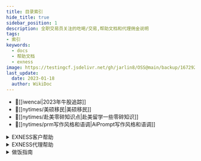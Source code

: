 ```yaml
---
title: 目录索引
hide_title: true
sidebar_position: 1
description: 全职交易员关注的吃喝/交易,帮助文档和代理佣金说明
tags:
- 索引
keywords:
  - docs
  - 帮助文档
  - exness
image: https://testingcf.jsdelivr.net/gh/jarlin8/OSS@main/backup/1672929818319avatar.jpg
last_update:
  date: 2023-01-18
  author: WikiDoc
---
```


- 📰[[iwencai|2023年牛股追踪]]
- 📰[[nytimes/美硕移民|美硕移民]]
- 📰[[nytimes/赴美零碎知识点|赴美留学一些零碎知识]]
- 📰[[nytimes/prm写作风格和语调|AiPrompt写作风格和语调]]

<details>
<summary>EXNESS客户帮助</summary>

## EXNESS客户帮助
- [[exness-trader/保障您的vps安全|保障您的vps安全]]
- [[exness-trader/保证金和可用保证金之间有何区别|保证金和可用保证金之间有何区别]]
- [[exness-trader/标准账户|标准账户]]
- [[exness-trader/标准账户和美分账户有什么不同|标准账户和美分账户有什么不同]]
- [[exness-trader/标准账户和先锋账户有什么不同|标准账户和先锋账户有什么不同]]
- [[exness-trader/标准账户上可以交易哪些品种|标准账户上可以交易哪些品种]]
- [[exness-trader/不同类型的交易账户可以使用相同的服务器么|不同类型的交易账户可以使用相同的服务器么]]
- [[exness-trader/不同类型的账户是否有地区限制|不同类型的账户是否有地区限制]]
- [[exness-trader/不同账户类型的最大和最小交易手数是多少|不同账户类型的最大和最小交易手数是多少]]
- [[exness-trader/部分退款请求|部分退款请求]]
- [[exness-trader/查询已归档订单|查询已归档订单]]
- [[exness-trader/差价合约详解|差价合约详解]]
- [[exness-trader/拆股详解|拆股详解]]
- [[exness-trader/出金为何退回了我的-exness-账户|出金为何退回了我的-exness-账户]]
- [[exness-trader/出金须知|出金须知]]
- [[exness-trader/出入金到账需要多长时间|出入金到账需要多长时间]]
- [[exness-trader/出入金最快的方法是什么|出入金最快的方法是什么]]
- [[exness-trader/出现报价关闭提示|出现报价关闭提示]]
- [[exness-trader/出现交易量无效的错误提示|出现交易量无效的错误提示]]
- [[exness-trader/出现禁止交易的错误提示|出现禁止交易的错误提示]]
- [[exness-trader/出现资金不足错误提示|出现资金不足错误提示]]
- [[exness-trader/创建账户需要提供哪些资料|创建账户需要提供哪些资料]]
- [[exness-trader/创建真实账户和模拟账户时必须提供哪些文件|创建真实账户和模拟账户时必须提供哪些文件]]
- [[exness-trader/登录-mt4-的时候，为什么我的账户昵称显示错误|登录-mt4-的时候，为什么我的账户昵称显示错误]]
- [[exness-trader/电子支付平台eps交易相关事宜|电子支付平台eps交易相关事宜]]
- [[exness-trader/订单执行类型|订单执行类型]]
- [[exness-trader/冬季交易时间|冬季交易时间]]
- [[exness-trader/负余额保护|负余额保护]]
- [[exness-trader/杠杆对爆仓的影响|杠杆对爆仓的影响]]
- [[exness-trader/杠杆和保证金要求|杠杆和保证金要求]]
- [[exness-trader/隔夜利息|隔夜利息]]
- [[exness-trader/各账户追加保证金通知和爆仓水平|各账户追加保证金通知和爆仓水平]]
- [[exness-trader/更改-mt4-语言设置时出现乱码该如何解决|更改-mt4-语言设置时出现乱码该如何解决]]
- [[exness-trader/股票|股票]]
- [[exness-trader/关于-exness-交易应用|关于-exness-交易应用]]
- [[exness-trader/关于账户类型后缀|关于账户类型后缀]]
- [[exness-trader/管理智能交易-ea|管理智能交易-ea]]
- [[exness-trader/归档账户须知|归档账户须知]]
- [[exness-trader/过期版本|过期版本]]
- [[exness-trader/后缀代表什么|后缀代表什么]]
- [[exness-trader/怀疑他人以自己的名义交易|怀疑他人以自己的名义交易]]
- [[exness-trader/黄金杠杆限制|黄金杠杆限制]]
- [[exness-trader/恢复vps|恢复vps]]
- [[exness-trader/基点和迷你点之间有何区别|基点和迷你点之间有何区别]]
- [[exness-trader/加密数字货币交叉盘|加密数字货币交叉盘]]
- [[exness-trader/价格缺口保护|价格缺口保护]]
- [[exness-trader/交叉盘交易|交叉盘交易]]
- [[exness-trader/交易繁忙trade-context-busy|交易繁忙trade-context-busy]]
- [[exness-trader/交易方式是否有限制|交易方式是否有限制]]
- [[exness-trader/交易加密数字货币|交易加密数字货币]]
- [[exness-trader/交易品种|交易品种]]
- [[exness-trader/交易品种的订单报价是如何计算的|交易品种的订单报价是如何计算的]]
- [[exness-trader/交易平台功能比较|交易平台功能比较]]
- [[exness-trader/交易新手最适合什么账户类型|交易新手最适合什么账户类型]]
- [[exness-trader/节假日交易时间|节假日交易时间]]
- [[exness-trader/金属交易|金属交易]]
- [[exness-trader/开立专业型账户需要满足什么条件|开立专业型账户需要满足什么条件]]
- [[exness-trader/可以使用不同的支付平台出金吗|可以使用不同的支付平台出金吗]]
- [[exness-trader/可以在手机终端上下移动止损单吗|可以在手机终端上下移动止损单吗]]
- [[exness-trader/可以在周末节假日出金入金吗|可以在周末节假日出金入金吗]]
- [[exness-trader/客户是否可以使用其它交易账户入金时使用的支付|客户是否可以使用其它交易账户入金时使用的支付]]
- [[exness-trader/客户支付档案-cpp-须知|客户支付档案-cpp-须知]]
- [[exness-trader/了解交易终端|了解交易终端]]
- [[exness-trader/了解做市商|了解做市商]]
- [[exness-trader/立即开始交易|立即开始交易]]
- [[exness-trader/零点账户|零点账户]]
- [[exness-trader/零点账户提供哪些交易品种|零点账户提供哪些交易品种]]
- [[exness-trader/裸点账户|裸点账户]]
- [[exness-trader/裸点账户和零点账户有什么不同|裸点账户和零点账户有什么不同]]
- [[exness-trader/裸点账户上可以交易哪些品种|裸点账户上可以交易哪些品种]]
- [[exness-trader/美分账户|美分账户]]
- [[exness-trader/美分账户上可以交易哪些品种|美分账户上可以交易哪些品种]]
- [[exness-trader/美分账户有哪些地域限制|美分账户有哪些地域限制]]
- [[exness-trader/美国原油有合约期限吗|美国原油有合约期限吗]]
- [[exness-trader/面向非伊斯兰教国家的免隔夜利息账户|面向非伊斯兰教国家的免隔夜利息账户]]
- [[exness-trader/哪些类型的账户可以参与竞赛|哪些类型的账户可以参与竞赛]]
- [[exness-trader/哪些账户可以免隔夜利息|哪些账户可以免隔夜利息]]
- [[exness-trader/哪些账户类型可以交易加密数字货币-cfd|哪些账户类型可以交易加密数字货币-cfd]]
- [[exness-trader/哪些账户类型支持模拟账户|哪些账户类型支持模拟账户]]
- [[exness-trader/能否更改-metatrader-4-5-平台上的时区|能否更改-metatrader-4-5-平台上的时区]]
- [[exness-trader/能否更改我的账户货币|能否更改我的账户货币]]
- [[exness-trader/能源交易|能源交易]]
- [[exness-trader/您的-exness-个人专区|您的-exness-个人专区]]
- [[exness-trader/品种分类|品种分类]]
- [[exness-trader/仍未收到出金款项|仍未收到出金款项]]
- [[exness-trader/仍未收到手机短信验证码|仍未收到手机短信验证码]]
- [[exness-trader/如果我出金到错误的账号，接下来应该怎么做|如果我出金到错误的账号，接下来应该怎么做]]
- [[exness-trader/如果我的-vps-上没有足够空间应当如何操作|如果我的-vps-上没有足够空间应当如何操作]]
- [[exness-trader/如果我的当前余额为负值，可以进行入金操作吗|如果我的当前余额为负值，可以进行入金操作吗]]
- [[exness-trader/如果我的验证文件不在我的名下该怎么办|如果我的验证文件不在我的名下该怎么办]]
- [[exness-trader/如果我是在其他国家开立的账户，如何进行账户验|如果我是在其他国家开立的账户，如何进行账户验]]
- [[exness-trader/如果我有未平仓位，还可以出金吗|如果我有未平仓位，还可以出金吗]]
- [[exness-trader/如果我在-vps-中收到了无网络连接错误，接下来|如果我在-vps-中收到了无网络连接错误，接下来]]
- [[exness-trader/如果我在入金时使用的支付系统在出金时无法使用|如果我在入金时使用的支付系统在出金时无法使用]]
- [[exness-trader/如果我在入金时使用了多种支付方式，应当如何出|如果我在入金时使用了多种支付方式，应当如何出]]
- [[exness-trader/如果我在自己的-vps-上安装智能交易ea，是否需要|如果我在自己的-vps-上安装智能交易ea，是否需要]]
- [[exness-trader/如果无法平仓交易，我该怎么做|如果无法平仓交易，我该怎么做]]
- [[exness-trader/如果在个人专区中无法找到我的首选支付系统该怎|如果在个人专区中无法找到我的首选支付系统该怎]]
- [[exness-trader/如何查看旧的个人专区是否依然处于活跃状态|如何查看旧的个人专区是否依然处于活跃状态]]
- [[exness-trader/如何查看您的交易历史|如何查看您的交易历史]]
- [[exness-trader/如何查看我当前的杠杆设置|如何查看我当前的杠杆设置]]
- [[exness-trader/如何查看我的交易状态|如何查看我的交易状态]]
- [[exness-trader/如何查看我可以使用的支付平台|如何查看我可以使用的支付平台]]
- [[exness-trader/如何查看账户是否已可以入金和交易|如何查看账户是否已可以入金和交易]]
- [[exness-trader/如何查看账户验证被拒绝的原因|如何查看账户验证被拒绝的原因]]
- [[exness-trader/如何查看自己上传的验证文档的状态|如何查看自己上传的验证文档的状态]]
- [[exness-trader/如何查询我的代理信息|如何查询我的代理信息]]
- [[exness-trader/如何查找交易软件登录账号和服务器|如何查找交易软件登录账号和服务器]]
- [[exness-trader/如何查找我的交易账户账号|如何查找我的交易账户账号]]
- [[exness-trader/如何查找需要提高保证金要求的新闻事件|如何查找需要提高保证金要求的新闻事件]]
- [[exness-trader/如何出金|如何出金]]
- [[exness-trader/如何处理无效sl-tp错误|如何处理无效sl-tp错误]]
- [[exness-trader/如何从报价手机移动端里显示-添加-移除交易品|如何从报价手机移动端里显示-添加-移除交易品]]
- [[exness-trader/如何给模拟账户充值|如何给模拟账户充值]]
- [[exness-trader/如何更改更新我的个人信息与地址|如何更改更新我的个人信息与地址]]
- [[exness-trader/如何更改我的exness账户的注册姓名|如何更改我的exness账户的注册姓名]]
- [[exness-trader/如何更改注册名称|如何更改注册名称]]
- [[exness-trader/如何管理您的交易账户设置|如何管理您的交易账户设置]]
- [[exness-trader/如何管理您的vps设置|如何管理您的vps设置]]
- [[exness-trader/如何管理图表设置|如何管理图表设置]]
- [[exness-trader/如何管理注册手机号码|如何管理注册手机号码]]
- [[exness-trader/如何获得-exness-vps-服务|如何获得-exness-vps-服务]]
- [[exness-trader/如何获得无限杠杆|如何获得无限杠杆]]
- [[exness-trader/如何获取日志文件|如何获取日志文件]]
- [[exness-trader/如何计算开立订单所需资金|如何计算开立订单所需资金]]
- [[exness-trader/如何计算利润和损失|如何计算利润和损失]]
- [[exness-trader/如何将我在社交交易中的入金与我的-exness-账户关联起|如何将我在社交交易中的入金与我的-exness-账户关联起]]
- [[exness-trader/如何解决交易终端中的常见错误|如何解决交易终端中的常见错误]]
- [[exness-trader/如何进行订单部分平仓|如何进行订单部分平仓]]
- [[exness-trader/如何进行交易账户间转账|如何进行交易账户间转账]]
- [[exness-trader/如何进行首次入金|如何进行首次入金]]
- [[exness-trader/如何开立模拟账户|如何开立模拟账户]]
- [[exness-trader/如何快速便捷地恢复-exness-密码|如何快速便捷地恢复-exness-密码]]
- [[exness-trader/如何连接-vps|如何连接-vps]]
- [[exness-trader/如何清除浏览器缓存和-cookies-文件|如何清除浏览器缓存和-cookies-文件]]
- [[exness-trader/如何确定我的资金是安全的|如何确定我的资金是安全的]]
- [[exness-trader/如何入金|如何入金]]
- [[exness-trader/如何上传屏幕截图给支持团队|如何上传屏幕截图给支持团队]]
- [[exness-trader/如何设置-vps-密码|如何设置-vps-密码]]
- [[exness-trader/如何设置修改止损与获利|如何设置修改止损与获利]]
- [[exness-trader/如何设置移动止损|如何设置移动止损]]
- [[exness-trader/如何设置exness比特币电子钱包|如何设置exness比特币电子钱包]]
- [[exness-trader/如何申请关闭账户|如何申请关闭账户]]
- [[exness-trader/如何生成网络日志排除故障|如何生成网络日志排除故障]]
- [[exness-trader/如何使用-exness-货币转换器|如何使用-exness-货币转换器]]
- [[exness-trader/如何使用-mt4-multiterminal多账户管理终端|如何使用-mt4-multiterminal多账户管理终端]]
- [[exness-trader/如何使用安卓版-metatrader-4|如何使用安卓版-metatrader-4]]
- [[exness-trader/如何使用安卓版-metatrader-5|如何使用安卓版-metatrader-5]]
- [[exness-trader/如何使用比特币出入金|如何使用比特币出入金]]
- [[exness-trader/如何使用比特币电子钱包查看交易|如何使用比特币电子钱包查看交易]]
- [[exness-trader/如何使用日本或韩国银行卡出金|如何使用日本或韩国银行卡出金]]
- [[exness-trader/如何使用泰达币-usdt-erc20-出入金|如何使用泰达币-usdt-erc20-出入金]]
- [[exness-trader/如何使用虚拟美元稳定币-usdc-erc20-出入金|如何使用虚拟美元稳定币-usdc-erc20-出入金]]
- [[exness-trader/如何使用银行卡兑换usdt来入金|如何使用银行卡兑换usdt来入金]]
- [[exness-trader/如何使用中国银联入金|如何使用中国银联入金]]
- [[exness-trader/如何使用perfect-money出入金|如何使用perfect-money出入金]]
- [[exness-trader/如何使用sticpay出入金|如何使用sticpay出入金]]
- [[exness-trader/如何提升metatrader4-5的速度|如何提升metatrader4-5的速度]]
- [[exness-trader/如何通过-exness-进行交易|如何通过-exness-进行交易]]
- [[exness-trader/如何通过-mypay-出入金|如何通过-mypay-出入金]]
- [[exness-trader/如何通过电汇出入金|如何通过电汇出入金]]
- [[exness-trader/如何通过检索-har-文件进行故障调试|如何通过检索-har-文件进行故障调试]]
- [[exness-trader/如何通过银行卡出入金|如何通过银行卡出入金]]
- [[exness-trader/如何完全验证您的exness账户|如何完全验证您的exness账户]]
- [[exness-trader/如何为客服团队创建屏幕截图|如何为客服团队创建屏幕截图]]
- [[exness-trader/如何显示买价线|如何显示买价线]]
- [[exness-trader/如何修改或移除移动止损|如何修改或移除移动止损]]
- [[exness-trader/如何验证我的支付方式|如何验证我的支付方式]]
- [[exness-trader/如何在-linux-系统中安装-mt4-mt5|如何在-linux-系统中安装-mt4-mt5]]
- [[exness-trader/如何在个人专区创建新的交易账户|如何在个人专区创建新的交易账户]]
- [[exness-trader/如何在交易平台-mt4-mt5-上接收新闻|如何在交易平台-mt4-mt5-上接收新闻]]
- [[exness-trader/如何在市场报价桌面版终端中显示-添加-删除交|如何在市场报价桌面版终端中显示-添加-删除交]]
- [[exness-trader/如何在手机应用上的metatrader订阅交易信号|如何在手机应用上的metatrader订阅交易信号]]
- [[exness-trader/如何在我的个人专区查看交易的单号|如何在我的个人专区查看交易的单号]]
- [[exness-trader/如何在移动终端中设置挂单|如何在移动终端中设置挂单]]
- [[exness-trader/如何在中国使用bitake入金|如何在中国使用bitake入金]]
- [[exness-trader/如何在中国使用flashex出入金|如何在中国使用flashex出入金]]
- [[exness-trader/如何在中国使用neteller出入金|如何在中国使用neteller出入金]]
- [[exness-trader/如何在中国使用webmoney出入金|如何在中国使用webmoney出入金]]
- [[exness-trader/如何在exness平台开始交易|如何在exness平台开始交易]]
- [[exness-trader/如何知晓为我提供服务的是哪家-exness-实体|如何知晓为我提供服务的是哪家-exness-实体]]
- [[exness-trader/如何注册-exness-个人专区和交易账户|如何注册-exness-个人专区和交易账户]]
- [[exness-trader/入金金额有限制吗|入金金额有限制吗]]
- [[exness-trader/入金款项仍未到账|入金款项仍未到账]]
- [[exness-trader/入金须知|入金须知]]
- [[exness-trader/什么是-3d-安全协议|什么是-3d-安全协议]]
- [[exness-trader/什么是-cvv-代码，可以在哪里找到|什么是-cvv-代码，可以在哪里找到]]
- [[exness-trader/什么是对冲单可以进行部分对冲吗|什么是对冲单可以进行部分对冲吗]]
- [[exness-trader/什么是偏差|什么是偏差]]
- [[exness-trader/什么是限价单如何下限价单|什么是限价单如何下限价单]]
- [[exness-trader/什么是移动止损|什么是移动止损]]
- [[exness-trader/什么是止损单，怎么下止损单|什么是止损单，怎么下止损单]]
- [[exness-trader/什么是vps-|什么是vps-]]
- [[exness-trader/石油差价合约有到期日期吗|石油差价合约有到期日期吗]]
- [[exness-trader/石油价格是现货价格吗|石油价格是现货价格吗]]
- [[exness-trader/使用-mt4-mt5-网页终端进行交易|使用-mt4-mt5-网页终端进行交易]]
- [[exness-trader/使用-windows-版本-metatrader-4|使用-windows-版本-metatrader-4]]
- [[exness-trader/使用-windows-版本-metatrader-5|使用-windows-版本-metatrader-5]]
- [[exness-trader/使用多张银行卡还可以进行出入金操作吗|使用多张银行卡还可以进行出入金操作吗]]
- [[exness-trader/使用模拟账户进行交易时需要存入真实资金吗|使用模拟账户进行交易时需要存入真实资金吗]]
- [[exness-trader/市场已关闭|市场已关闭]]
- [[exness-trader/市价滑点|市价滑点]]
- [[exness-trader/是否可由朋友或家人代我进行交易|是否可由朋友或家人代我进行交易]]
- [[exness-trader/是否所有类型账户都支持指数的差价合约|是否所有类型账户都支持指数的差价合约]]
- [[exness-trader/收到订单数量过多错误提示|收到订单数量过多错误提示]]
- [[exness-trader/收到一条阻止我交易的错误提示|收到一条阻止我交易的错误提示]]
- [[exness-trader/手机交易终端上可以使用智能交易ea吗|手机交易终端上可以使用智能交易ea吗]]
- [[exness-trader/探索-exness-网页交易终端|探索-exness-网页交易终端]]
- [[exness-trader/跳动点历史记录须知|跳动点历史记录须知]]
- [[exness-trader/通过-skrill-出入金|通过-skrill-出入金]]
- [[exness-trader/同一个电子邮箱可以注册多个个人专区吗|同一个电子邮箱可以注册多个个人专区吗]]
- [[exness-trader/退出交易终端时，我的订单会被平仓吗|退出交易终端时，我的订单会被平仓吗]]
- [[exness-trader/外汇和其他交易品种的基本交易术语|外汇和其他交易品种的基本交易术语]]
- [[exness-trader/外汇品种交易|外汇品种交易]]
- [[exness-trader/外汇市场交易时间|外汇市场交易时间]]
- [[exness-trader/外汇与外汇市场|外汇与外汇市场]]
- [[exness-trader/为-metatrader-4-5-设置推送通知|为-metatrader-4-5-设置推送通知]]
- [[exness-trader/为什么-exness-交易应用上的支付方式比网页版个人专区|为什么-exness-交易应用上的支付方式比网页版个人专区]]
- [[exness-trader/为什么-exness-账户验证流程是重要的|为什么-exness-账户验证流程是重要的]]
- [[exness-trader/为什么进行内部转账时会收到请求金额过大的|为什么进行内部转账时会收到请求金额过大的]]
- [[exness-trader/为什么我的对冲单突然要我缴纳保证金|为什么我的对冲单突然要我缴纳保证金]]
- [[exness-trader/为什么我的入金-出金会被拒绝|为什么我的入金-出金会被拒绝]]
- [[exness-trader/为什么我的所有交易一开始都处于亏损状态|为什么我的所有交易一开始都处于亏损状态]]
- [[exness-trader/为什么我的文件被拒绝了|为什么我的文件被拒绝了]]
- [[exness-trader/为什么我的账户上有资金，交易账户却显示余额为|为什么我的账户上有资金，交易账户却显示余额为]]
- [[exness-trader/为什么我个人专区中可用保证金的金额与交易平台|为什么我个人专区中可用保证金的金额与交易平台]]
- [[exness-trader/为什么我需要一种账户货币|为什么我需要一种账户货币]]
- [[exness-trader/为什么我在进行入金操作时屏幕显示系统出错|为什么我在进行入金操作时屏幕显示系统出错]]
- [[exness-trader/为什么无法关闭对冲单|为什么无法关闭对冲单]]
- [[exness-trader/为什么无法在我的个人专区中找到我的交易账户|为什么无法在我的个人专区中找到我的交易账户]]
- [[exness-trader/为什么有时候股票的保证金会比平时高|为什么有时候股票的保证金会比平时高]]
- [[exness-trader/为什么在出金时会出现余额不足的错误提示|为什么在出金时会出现余额不足的错误提示]]
- [[exness-trader/为什么在交易者计算器内有些品种不能设置杠杆|为什么在交易者计算器内有些品种不能设置杠杆]]
- [[exness-trader/为什么在一天中的某些时候，指数的保证金会增加|为什么在一天中的某些时候，指数的保证金会增加]]
- [[exness-trader/为什么mt4-mt5和exness网站上显示的点差不一样|为什么mt4-mt5和exness网站上显示的点差不一样]]
- [[exness-trader/未验证账户面临哪些限制|未验证账户面临哪些限制]]
- [[exness-trader/文件被拒绝后如何再次上传|文件被拒绝后如何再次上传]]
- [[exness-trader/我不小心删除了我的手机应用，该如何恢复|我不小心删除了我的手机应用，该如何恢复]]
- [[exness-trader/我可以使用多张银行卡给账户入金吗|我可以使用多张银行卡给账户入金吗]]
- [[exness-trader/我可以使用哪些交易终端进行交易|我可以使用哪些交易终端进行交易]]
- [[exness-trader/我可以使用他人的支付系统入金吗|我可以使用他人的支付系统入金吗]]
- [[exness-trader/我可以用什么货币入金|我可以用什么货币入金]]
- [[exness-trader/我可以在个人信息中添加多少个手机号码|我可以在个人信息中添加多少个手机号码]]
- [[exness-trader/我可以在个人专区持有几个交易账户|我可以在个人专区持有几个交易账户]]
- [[exness-trader/我可以在哪里查看汇率|我可以在哪里查看汇率]]
- [[exness-trader/我可以在手机交易终端上使用指标吗|我可以在手机交易终端上使用指标吗]]
- [[exness-trader/我可以在我的电脑上同时运行多个交易终端软件吗|我可以在我的电脑上同时运行多个交易终端软件吗]]
- [[exness-trader/我能否更改自己的的账户服务器|我能否更改自己的的账户服务器]]
- [[exness-trader/我能用预付卡进行入金么|我能用预付卡进行入金么]]
- [[exness-trader/我能在周末进行交易吗|我能在周末进行交易吗]]
- [[exness-trader/我仍未收到电子邮箱验证码|我仍未收到电子邮箱验证码]]
- [[exness-trader/我如何识别哪些交易品种属于免隔夜利息品种|我如何识别哪些交易品种属于免隔夜利息品种]]
- [[exness-trader/我是否可以使用与-exness-注册邮箱不同的邮箱来进行入|我是否可以使用与-exness-注册邮箱不同的邮箱来进行入]]
- [[exness-trader/我是否可以验证来自海外国家的exness账户|我是否可以验证来自海外国家的exness账户]]
- [[exness-trader/我收到了交易参数无效的错误提示|我收到了交易参数无效的错误提示]]
- [[exness-trader/我收到了账户无效的错误提示|我收到了账户无效的错误提示]]
- [[exness-trader/我收到无网络连接的错误信息|我收到无网络连接的错误信息]]
- [[exness-trader/我为什么需要验证我的支付账户|我为什么需要验证我的支付账户]]
- [[exness-trader/我应该选择哪种账户|我应该选择哪种账户]]
- [[exness-trader/我应为交易账户设置什么杠杆|我应为交易账户设置什么杠杆]]
- [[exness-trader/我在国外可以用自己的交易账户交易吗|我在国外可以用自己的交易账户交易吗]]
- [[exness-trader/我在交易软件收到了授权失败的错误提示|我在交易软件收到了授权失败的错误提示]]
- [[exness-trader/我在哪里可以查看自己的免隔夜利息权益|我在哪里可以查看自己的免隔夜利息权益]]
- [[exness-trader/我在使用银行卡出金时被要求退款|我在使用银行卡出金时被要求退款]]
- [[exness-trader/我在我的交易终端的图表中只能看到等待更新|我在我的交易终端的图表中只能看到等待更新]]
- [[exness-trader/无法出金时该如何操作|无法出金时该如何操作]]
- [[exness-trader/无法登录-exness-个人专区|无法登录-exness-个人专区]]
- [[exness-trader/无法登录交易终端|无法登录交易终端]]
- [[exness-trader/无法入金|无法入金]]
- [[exness-trader/无法上传文件|无法上传文件]]
- [[exness-trader/无法使用买入和卖出按键|无法使用买入和卖出按键]]
- [[exness-trader/无法在-macos-catalina-操作系统上登录-mt4-mt5|无法在-macos-catalina-操作系统上登录-mt4-mt5]]
- [[exness-trader/无法在注册时设置密码|无法在注册时设置密码]]
- [[exness-trader/无法注册-exness-账户|无法注册-exness-账户]]
- [[exness-trader/无效价格错误|无效价格错误]]
- [[exness-trader/夏季交易时间|夏季交易时间]]
- [[exness-trader/先锋账户|先锋账户]]
- [[exness-trader/先锋账户上都可以交易哪些品种|先锋账户上都可以交易哪些品种]]
- [[exness-trader/小币种交易|小币种交易]]
- [[exness-trader/新订单按键是灰色的|新订单按键是灰色的]]
- [[exness-trader/新闻发布期间提高保证金要求|新闻发布期间提高保证金要求]]
- [[exness-trader/验证文件的大小限制是多少|验证文件的大小限制是多少]]
- [[exness-trader/验证账户需要多久|验证账户需要多久]]
- [[exness-trader/一个账户有几个密码|一个账户有几个密码]]
- [[exness-trader/伊斯兰教地区可享零隔夜利息交易账户|伊斯兰教地区可享零隔夜利息交易账户]]
- [[exness-trader/以账户货币计算盈亏时，应使用何种价格进行换算|以账户货币计算盈亏时，应使用何种价格进行换算]]
- [[exness-trader/银行卡交易详解|银行卡交易详解]]
- [[exness-trader/在安装mt4时，为什么需要提供代理服务器地址|在安装mt4时，为什么需要提供代理服务器地址]]
- [[exness-trader/在交易终端关闭订单|在交易终端关闭订单]]
- [[exness-trader/在进行股票相关交易品种的交易时，我是否真正拥|在进行股票相关交易品种的交易时，我是否真正拥]]
- [[exness-trader/在哪查询某一品种的相关信息|在哪查询某一品种的相关信息]]
- [[exness-trader/在哪可以找到-macos-版mt4-mt5安装文件|在哪可以找到-macos-版mt4-mt5安装文件]]
- [[exness-trader/在哪里查看交易账户类型|在哪里查看交易账户类型]]
- [[exness-trader/在哪里可以查看exness的财报|在哪里可以查看exness的财报]]
- [[exness-trader/在哪里可以找到我的信用相关信息|在哪里可以找到我的信用相关信息]]
- [[exness-trader/在中国如何通过支付宝入金|在中国如何通过支付宝入金]]
- [[exness-trader/在中国如何通过otc365出入金|在中国如何通过otc365出入金]]
- [[exness-trader/诈骗活动-安全小贴士|诈骗活动-安全小贴士]]
- [[exness-trader/账户类型|账户类型]]
- [[exness-trader/账户长时间未使用会出现什么情况|账户长时间未使用会出现什么情况]]
- [[exness-trader/真实账户和模拟账户有什么区别|真实账户和模拟账户有什么区别]]
- [[exness-trader/真实账户和模拟账户之间的价格变动存在差异吗|真实账户和模拟账户之间的价格变动存在差异吗]]
- [[exness-trader/直盘交易|直盘交易]]
- [[exness-trader/止损位|止损位]]
- [[exness-trader/指数股息|指数股息]]
- [[exness-trader/指数交易|指数交易]]
- [[exness-trader/指数交易的最低金额是多少|指数交易的最低金额是多少]]
- [[exness-trader/重新报价|重新报价]]
- [[exness-trader/注册后我还可以更改电子邮箱地址吗|注册后我还可以更改电子邮箱地址吗]]
- [[exness-trader/注册时需要准备什么信息|注册时需要准备什么信息]]
- [[exness-trader/自定义爆仓位|自定义爆仓位]]
- [[exness-trader/最少需要多少资金才能开始交易|最少需要多少资金才能开始交易]]
- [[exness-trader/exness-不接受哪些国家的客户|exness-不接受哪些国家的客户]]
- [[exness-trader/exness-对哪些类型的账户收取交易手续费|exness-对哪些类型的账户收取交易手续费]]
- [[exness-trader/exness-交易应用-出金操作|exness-交易应用-出金操作]]
- [[exness-trader/exness-交易应用-如何更改-exness-交易应用的语言设置|exness-交易应用-如何更改-exness-交易应用的语言设置]]
- [[exness-trader/exness-交易应用-如何开立更多账户|exness-交易应用-如何开立更多账户]]
- [[exness-trader/exness-交易应用-如何验证个人资料|exness-交易应用-如何验证个人资料]]
- [[exness-trader/exness-交易应用-入金操作|exness-交易应用-入金操作]]
- [[exness-trader/exness-交易应用-是否可以更改所使用的交易终端|exness-交易应用-是否可以更改所使用的交易终端]]
- [[exness-trader/exness-交易应用-探索个人专区|exness-交易应用-探索个人专区]]
- [[exness-trader/exness-交易应用-为何我在进行入金操作时找不到我的|exness-交易应用-为何我在进行入金操作时找不到我的]]
- [[exness-trader/exness-交易应用-在哪可以查看我的合作伙伴账户详情|exness-交易应用-在哪可以查看我的合作伙伴账户详情]]
- [[exness-trader/exness-交易应用配置指南|exness-交易应用配置指南]]
- [[exness-trader/exness-交易应用疑难解答|exness-交易应用疑难解答]]
- [[exness-trader/exness-是否收取隔夜费用|exness-是否收取隔夜费用]]
- [[exness-trader/exness-是做什么的|exness-是做什么的]]
- [[exness-trader/exness-收取出入金手续费吗|exness-收取出入金手续费吗]]
- [[exness-trader/exness-提供的石油是差价合约，还是期货|exness-提供的石油是差价合约，还是期货]]
- [[exness-trader/exness-提供交易信号吗|exness-提供交易信号吗]]
- [[exness-trader/exness-意见门户介绍|exness-意见门户介绍]]
- [[exness-trader/exness-账户安全工具介绍|exness-账户安全工具介绍]]
- [[exness-trader/exness-账户支持哪些订单类型|exness-账户支持哪些订单类型]]
- [[exness-trader/exness-vps-使用须知|exness-vps-使用须知]]
- [[exness-trader/exness交易应用-管理个人专区|exness交易应用-管理个人专区]]
- [[exness-trader/exness交易应用-交易账户设置|exness交易应用-交易账户设置]]
- [[exness-trader/exness交易应用-了解业绩统计选项卡|exness交易应用-了解业绩统计选项卡]]
- [[exness-trader/exness交易应用-内部转账|exness交易应用-内部转账]]
- [[exness-trader/exness交易应用-内置交易终端详解|exness交易应用-内置交易终端详解]]
- [[exness-trader/exness交易应用-如何编辑通知|exness交易应用-如何编辑通知]]
- [[exness-trader/exness交易应用-如何将交易品种收藏至关注列表|exness交易应用-如何将交易品种收藏至关注列表]]
- [[exness-trader/exness交易应用-如何开立和关闭交易|exness交易应用-如何开立和关闭交易]]
- [[exness-trader/exness交易应用-如何开立账户|exness交易应用-如何开立账户]]
- [[exness-trader/exness交易应用-支付操作须知|exness交易应用-支付操作须知]]
- [[exness-trader/exness市场保护工具|exness市场保护工具]]
- [[exness-trader/exness是否受到相关监管|exness是否受到相关监管]]
- [[exness-trader/exness提供哪种点差|exness提供哪种点差]]
- [[exness-trader/exness网站提供pwa版本吗|exness网站提供pwa版本吗]]
- [[exness-trader/exness账户验证文件|exness账户验证文件]]
- [[exness-trader/exness尊享会员制适用于中国台湾香港和澳门地|exness尊享会员制适用于中国台湾香港和澳门地]]
- [[exness-trader/macos-用户如何登录-mt4-mt5|macos-用户如何登录-mt4-mt5]]
- [[exness-trader/metatrader-使用什么时区的时间|metatrader-使用什么时区的时间]]
- [[exness-trader/metatrader-详解-对比-mt4-和-mt5|metatrader-详解-对比-mt4-和-mt5]]
- [[exness-trader/metatrader交易信号|metatrader交易信号]]
- [[exness-trader/mt4-mt5-提供哪些交易品种|mt4-mt5-提供哪些交易品种]]
- [[exness-trader/mt4-mt5-中信用资金的显示方式介绍|mt4-mt5-中信用资金的显示方式介绍]]
- [[exness-trader/vps-被冻结后还能解冻吗|vps-被冻结后还能解冻吗]]
- [[exness-trader/vps-使用条款|vps-使用条款]]

</details>

<details>
<summary>EXNESS代理帮助</summary>

## EXNESS代理帮助
- [[exness-agent/本金使用比率|本金使用比率]]
- [[exness-agent/标准账户|标准账户]]
- [[exness-agent/单链接服务详解|单链接服务详解]]
- [[exness-agent/地区代表-区域代理|地区代表-区域代理]]
- [[exness-agent/返佣详述|返佣详述]]
- [[exness-agent/个人专区报告功能介绍|个人专区报告功能介绍]]
- [[exness-agent/关于合作伙伴链接的所有信息|关于合作伙伴链接的所有信息]]
- [[exness-agent/关于内部转账|关于内部转账]]
- [[exness-agent/合作伙伴和介绍经纪商IB之间有何区别|合作伙伴和介绍经纪商(IB)之间有何区别]]
- [[exness-agent/合作伙伴类型|合作伙伴类型]]
- [[exness-agent/合作伙伴链接和合作伙伴账户|合作伙伴链接和合作伙伴账户]]
- [[exness-agent/合作伙伴如何知道他们介绍经纪商IB水平的变化|合作伙伴如何知道他们介绍经纪商IB水平的变化]]
- [[exness-agent/合作伙伴入门指南|合作伙伴入门指南]]
- [[exness-agent/合作伙伴佣金框架|合作伙伴佣金框架]]
- [[exness-agent/合作伙伴佣金与Exness比特币电子钱包|合作伙伴佣金与Exness比特币电子钱包]]
- [[exness-agent/加入Exness合作伙伴计划可以赚取多少钱|加入 Exness合作伙伴计划可以赚取多少钱]]
- [[exness-agent/介绍经纪商|介绍经纪商]]
- [[exness-agent/客服支持|客服支持]]
- [[exness-agent/客户如何确定他们的资金是否安全|客户如何确定他们的资金是否安全]]
- [[exness-agent/了解介绍经纪商IB个人专区|了解介绍经纪商IB个人专区]]
- [[exness-agent/了解外汇基本知识|了解外汇基本知识]]
- [[exness-agent/零点账户的合伙人佣金如何计算|零点账户的合伙人佣金如何计算]]
- [[exness-agent/裸点账户的合作伙伴佣金如何计算|裸点账户的合作伙伴佣金如何计算]]
- [[exness-agent/美分账户|美分账户]]
- [[exness-agent/如何查看某位客户是否注册在了我名下|如何查看某位客户是否注册在了我名下]]
- [[exness-agent/如何成为一名介绍经纪商IB|如何成为一名介绍经纪商IB]]
- [[exness-agent/如何管理返佣|如何管理返佣]]
- [[exness-agent/如何加入Exness合作伙伴计划|如何加入Exness 合作伙伴计划]]
- [[exness-agent/如何提取您的合作伙伴佣金|如何提取您的合作伙伴佣金]]
- [[exness-agent/如何通过电汇提取合作伙伴佣金|如何通过电汇提取合作伙伴佣金]]
- [[exness-agent/社交交易介绍|社交交易介绍]]
- [[exness-agent/收入分享模型是如何发挥作用的|收入分享模型是如何发挥作用的]]
- [[exness-agent/手续费|手续费]]
- [[exness-agent/探索返佣版块|探索返佣版块]]
- [[exness-agent/探索合作伙伴佣金信息面板|探索合作伙伴佣金信息面板]]
- [[exness-agent/我可以使用合作伙伴链接创建自定义合作伙伴链接吗|我可以使用合作伙伴链接创建自定义合作伙伴链接吗]]
- [[exness-agent/先锋账户|先锋账户]]
- [[exness-agent/一般出金规则|一般出金规则]]
- [[exness-agent/在哪里可以查看我推介客户的交易活动情况及交易量|在哪里可以查看我推介客户的交易活动情况及交易量]]
- [[exness-agent/自定义合作伙伴链接|自定义合作伙伴链接]]
- [[exness-agent/最低和最高出金限额|最低和最高出金限额]]
- [[exness-agent/Exness不接受哪些国家的客户|Exness 不接受哪些国家的客户]]
- [[exness-agent/Exness财务审计|Exness 财务审计]]
- [[exness-agent/Exness的资金安全|Exness 的资金安全]]
- [[exness-agent/Exness合作伙伴计划|Exness 合作伙伴计划]]
- [[exness-agent/Exness合作伙伴忠诚计划|Exness 合作伙伴忠诚计划]]
- [[exness-agent/Exness合作伙伴忠诚计划条款和条件|Exness 合作伙伴忠诚计划条款和条件]]
- [[exness-agent/Exness是否允许返佣|Exness 是否允许返佣]]
- [[exness-agent/Exness提供的交易产品|Exness 提供的交易产品]]
- [[exness-agent/Exness提供的交易平台|Exness 提供的交易平台]]
- [[exness-agent/Exness推广指南|Exness 推广指南]]
- [[exness-agent/Exness支付服务|Exness 支付服务]]
- [[exness-agent/Exness不接受哪些国家的合作伙伴|Exness不接受哪些国家的合作伙伴]]
- [[exness-agent/Exness集团包括哪些实体|Exness集团包括哪些实体]]
- [[exness-agent/Exness经纪公司|Exness经纪公司]]
- [[exness-agent/VPS虚拟专用服务器|VPS虚拟专用服务器]]

</details>

<details>
<summary>做饭指南</summary>

**食物**是为生物提供营养的物质，来源通常是[植物](https://zh.wikipedia.org/wiki/植物)、[动物](https://zh.wikipedia.org/wiki/动物)、[菌类](https://zh.wikipedia.org/wiki/菌类)，包含着维生所需的营养素，如[碳水化合物](https://zh.wikipedia.org/wiki/碳水化合物)、[脂肪](https://zh.wikipedia.org/wiki/脂肪)、[蛋白质](https://zh.wikipedia.org/wiki/蛋白质)、水等，能够借由进食或饮用为生物提供营养、维持生命或愉悦的物质。生物摄取食物后，被生物的[细胞](https://zh.wikipedia.org/wiki/细胞)同化，提供能量，维持生命及刺激成长。
在历史上，人类主要是透过狩猎、采集及耕种三种方式获得食物，其余的还有畜牧、钓鱼等。现在日益增加的世界人口中，大部分需要的食物热量是由食品产业提供。
有许多机构在监控食品卫生及食品安全，包括国际食品保护协会、世界资源研究所、世界粮食计划署、[联合国粮食及农业组织](https://zh.wikipedia.org/wiki/联合国粮食及农业组织)、国际食品信息理事会以及亚太无添加餐饮食品发展促进会。他们关注的议题包括可持续性、生物多样性、气候变化、营养人类学、[人口自然增长率](https://zh.wikipedia.org/wiki/人口自然增长率)、供水、食品制造技术改善及食品安全。
食物权是经济、社会及文化权利国际公约（ICESCR）提出的人权之一  ， 认可“有适当生活水平的权利，包括适当的食物”也就是“免于饥饿的自由。”

<details>
<summary>下厨前的准备</summary>

- [[tips/厨房准备|厨房准备]]
- [[tips/如何选择现在吃什么|如何选择现在吃什么]]
- [[tips/learn/高压力锅|高压力锅]]
- [[tips/learn/去腥|去腥]]
- [[tips/learn/食品安全|食品安全]]
- [[tips/learn/微波炉|微波炉]]
- [[tips/learn/学习焯水|学习焯水]]
- [[tips/learn/学习炒与煎|学习炒与煎]]
- [[tips/learn/学习凉拌|学习凉拌]]
- [[tips/learn/学习腌|学习腌]]
- [[tips/learn/学习蒸|学习蒸]]
- [[tips/learn/学习煮|学习煮]]

</details>

## 食谱

 🍤 [[dishes/aquatic|水产]]
|🍜 [[dishes/breakfast|早餐]]
|🍛 [[dishes/condiment|调味]]
|🧀 [[dishes/dessert|甜品]]
|🥤 [[dishes/drink|饮料]]
|🥩 [[dishes/meat_dish|肉食]]
|🍖 [[dishes/semi-finished|半成品]]
|🥘 [[dishes/soup|汤粥]]
|🍚 [[dishes/staple|主食]]
|🥦 [[dishes/vegetable_dish|蔬菜]]

### 家常菜

### 素菜

<details>
<summary>素菜食谱</summary>

- [[dishes/vegetable_dish/拔丝土豆|拔丝土豆]]
- [[dishes/vegetable_dish/白灼菜心|白灼菜心]]
- [[dishes/vegetable_dish/包菜炒鸡蛋粉丝|包菜炒鸡蛋粉丝]]
- [[dishes/vegetable_dish/菠菜炒鸡蛋|菠菜炒鸡蛋]]
- [[dishes/vegetable_dish/炒滑蛋|炒滑蛋]]
- [[dishes/vegetable_dish/炒茄子|炒茄子]]
- [[dishes/vegetable_dish/炒青菜|炒青菜]]
- [[dishes/vegetable_dish/葱煎豆腐|葱煎豆腐]]
- [[dishes/vegetable_dish/脆皮豆腐|脆皮豆腐]]
- [[dishes/vegetable_dish/地三鲜|地三鲜]]
- [[dishes/vegetable_dish/干锅花菜|干锅花菜]]
- [[dishes/vegetable_dish/蚝油三鲜菇|蚝油三鲜菇]]
- [[dishes/vegetable_dish/蚝油生菜|蚝油生菜]]
- [[dishes/vegetable_dish/荷兰豆炒腊肠|荷兰豆炒腊肠]]
- [[dishes/vegetable_dish/红烧冬瓜|红烧冬瓜]]
- [[dishes/vegetable_dish/红烧茄子|红烧茄子]]
- [[dishes/vegetable_dish/虎皮青椒|虎皮青椒]]
- [[dishes/vegetable_dish/话梅煮毛豆|话梅煮毛豆]]
- [[dishes/vegetable_dish/鸡蛋羹|鸡蛋羹]]
- [[dishes/vegetable_dish/鸡蛋羹/微波炉鸡蛋羹|微波炉鸡蛋羹]]
- [[dishes/vegetable_dish/鸡蛋火腿炒黄瓜|鸡蛋火腿炒黄瓜]]
- [[dishes/vegetable_dish/茄子炖土豆|茄子炖土豆]]
- [[dishes/vegetable_dish/茭白炒肉|茭白炒肉]]
- [[dishes/vegetable_dish/椒盐玉米|椒盐玉米]]
- [[dishes/vegetable_dish/金针菇日本豆腐煲|金针菇日本豆腐煲]]
- [[dishes/vegetable_dish/烤茄子|烤茄子]]
- [[dishes/vegetable_dish/榄菜肉末四季豆|榄菜肉末四季豆]]
- [[dishes/vegetable_dish/雷椒皮蛋|雷椒皮蛋]]
- [[dishes/vegetable_dish/凉拌黄瓜|凉拌黄瓜]]
- [[dishes/vegetable_dish/凉拌木耳|凉拌木耳]]
- [[dishes/vegetable_dish/凉拌莴笋|凉拌莴笋]]
- [[dishes/vegetable_dish/凉拌油麦菜|凉拌油麦菜]]
- [[dishes/vegetable_dish/麻婆豆腐|麻婆豆腐]]
- [[dishes/vegetable_dish/蒲烧茄子|蒲烧茄子]]
- [[dishes/vegetable_dish/芹菜拌茶树菇|芹菜拌茶树菇]]
- [[dishes/vegetable_dish/陕北熬豆角|陕北熬豆角]]
- [[dishes/vegetable_dish/上汤娃娃菜|上汤娃娃菜]]
- [[dishes/vegetable_dish/手撕包菜|手撕包菜]]
- [[dishes/vegetable_dish/水油焖蔬菜|水油焖蔬菜]]
- [[dishes/vegetable_dish/素炒豆角|素炒豆角]]
- [[dishes/vegetable_dish/酸辣土豆丝|酸辣土豆丝]]
- [[dishes/vegetable_dish/糖拌西红柿|糖拌西红柿]]
- [[dishes/vegetable_dish/莴笋叶煎饼|莴笋叶煎饼]]
- [[dishes/vegetable_dish/西红柿炒鸡蛋|西红柿炒鸡蛋]]
- [[dishes/vegetable_dish/西红柿豆腐汤羹|西红柿豆腐汤羹]]
- [[dishes/vegetable_dish/西葫芦炒鸡蛋|西葫芦炒鸡蛋]]
- [[dishes/vegetable_dish/洋葱炒鸡蛋|洋葱炒鸡蛋]]

</details>

### 荤菜

<details>
<summary>荤菜食谱</summary>

- [[dishes/meat_dish/白菜猪肉炖粉条|白菜猪肉炖粉条]]
- [[dishes/meat_dish/冬瓜酿肉|冬瓜酿肉]] ^486409
- [[dishes/meat_dish/番茄红酱|番茄红酱]]
- [[dishes/meat_dish/干煸仔鸡|干煸仔鸡]]
- [[dishes/meat_dish/宫保鸡丁|宫保鸡丁]]
- [[dishes/meat_dish/咕噜肉|咕噜肉]]
- [[dishes/meat_dish/黑椒牛柳|黑椒牛柳]]
- [[dishes/meat_dish/简易红烧肉|简易红烧肉]]
- [[dishes/meat_dish/南派红烧肉|南派红烧肉]]
- [[dishes/meat_dish/红烧猪蹄|红烧猪蹄]]
- [[dishes/meat_dish/湖南家常红烧肉|湖南家常红烧肉]]
- [[dishes/meat_dish/黄瓜炒肉|黄瓜炒肉]]
- [[dishes/meat_dish/黄焖鸡|黄焖鸡]]
- [[dishes/meat_dish/徽派红烧肉|徽派红烧肉]]
- [[dishes/meat_dish/回锅肉|回锅肉]]
- [[dishes/meat_dish/尖椒炒牛肉|尖椒炒牛肉]]
- [[dishes/meat_dish/姜炒鸡|姜炒鸡]]
- [[dishes/meat_dish/姜葱捞鸡|姜葱捞鸡]]
- [[dishes/meat_dish/酱牛肉|酱牛肉]]
- [[dishes/meat_dish/酱排骨|酱排骨]]
- [[dishes/meat_dish/咖喱肥牛|咖喱肥牛]]
- [[dishes/meat_dish/可乐鸡翅|可乐鸡翅]]
- [[dishes/meat_dish/口水鸡|口水鸡]]
- [[dishes/meat_dish/辣椒炒肉|辣椒炒肉]]
- [[dishes/meat_dish/老式锅包肉|老式锅包肉]]
- [[dishes/meat_dish/冷吃兔|冷吃兔]]
- [[dishes/meat_dish/荔枝肉|荔枝肉]]
- [[dishes/meat_dish/凉拌鸡丝|凉拌鸡丝]]
- [[dishes/meat_dish/萝卜炖羊排|萝卜炖羊排]]
- [[dishes/meat_dish/麻辣香锅|麻辣香锅]]
- [[dishes/meat_dish/麻婆豆腐|麻婆豆腐]]
- [[dishes/meat_dish/梅菜扣肉|梅菜扣肉]]
- [[dishes/meat_dish/啤酒鸭|啤酒鸭]]
- [[dishes/meat_dish/青椒土豆炒肉|青椒土豆炒肉]]
- [[dishes/meat_dish/杀猪菜|杀猪菜]]
- [[dishes/meat_dish/山西过油肉|山西过油肉]]
- [[dishes/meat_dish/瘦肉土豆片|瘦肉土豆片]]
- [[dishes/meat_dish/水煮牛肉|水煮牛肉]]
- [[dishes/meat_dish/水煮肉片|水煮肉片]]
- [[dishes/meat_dish/蒜苔炒肉末|蒜苔炒肉末]]
- [[dishes/meat_dish/台式卤肉饭|台式卤肉饭]]
- [[dishes/meat_dish/糖醋里脊|糖醋里脊]]
- [[dishes/meat_dish/糖醋排骨|糖醋排骨]]
- [[dishes/meat_dish/土豆炖排骨|土豆炖排骨]]
- [[dishes/meat_dish/无骨鸡爪|无骨鸡爪]]
- [[dishes/meat_dish/西红柿牛腩|西红柿牛腩]]
- [[dishes/meat_dish/西红柿土豆炖牛肉|西红柿土豆炖牛肉]]
- [[dishes/meat_dish/乡村啤酒鸭|乡村啤酒鸭]]
- [[dishes/meat_dish/香干芹菜炒肉|香干芹菜炒肉]]
- [[dishes/meat_dish/香干肉丝|香干肉丝]]
- [[dishes/meat_dish/香菇滑鸡|香菇滑鸡]]
- [[dishes/meat_dish/香煎五花肉|香煎五花肉]]
- [[dishes/meat_dish/小炒黄牛肉|小炒黄牛肉]]
- [[dishes/meat_dish/小炒鸡肝|小炒鸡肝]]
- [[dishes/meat_dish/小炒肉|小炒肉]]
- [[dishes/meat_dish/新疆大盘鸡|新疆大盘鸡]]
- [[dishes/meat_dish/血浆鸭|血浆鸭]]
- [[dishes/meat_dish/羊排焖面|羊排焖面]]
- [[dishes/meat_dish/洋葱炒猪肉|洋葱炒猪肉]]
- [[dishes/meat_dish/鱼香茄子|鱼香茄子]]
- [[dishes/meat_dish/鱼香肉丝|鱼香肉丝]]
- [[dishes/meat_dish/猪皮冻|猪皮冻]]
- [[dishes/meat_dish/猪肉烩酸菜|猪肉烩酸菜]]
- [[dishes/meat_dish/柱候牛腩|柱候牛腩]]
- [[dishes/meat_dish/孜然牛肉|孜然牛肉]]
- [[dishes/meat_dish/醉排骨|醉排骨]]

</details>

### 水产

<details>
<summary>水产食谱</summary>

- [[dishes/aquatic/白灼虾|白灼虾]]
- [[dishes/aquatic/鳊鱼炖豆腐|鳊鱼炖豆腐]]
- [[dishes/aquatic/蛏抱蛋|蛏抱蛋]]
- [[dishes/aquatic/葱烧海参|葱烧海参]]
- [[dishes/aquatic/葱油桂鱼|葱油桂鱼]]
- [[dishes/aquatic/干煎阿根廷红虾|干煎阿根廷红虾]]
- [[dishes/aquatic/红烧鲤鱼|红烧鲤鱼]]
- [[dishes/aquatic/红烧鱼|红烧鱼]]
- [[dishes/aquatic/红烧鱼头|红烧鱼头]]
- [[dishes/aquatic/黄油煎虾|黄油煎虾]]
- [[dishes/aquatic/混合烤鱼|烤鱼]]
- [[dishes/aquatic/咖喱炒蟹|咖喱炒蟹]]
- [[dishes/aquatic/鲤鱼炖白菜|鲤鱼炖白菜]]
- [[dishes/aquatic/清蒸鲈鱼|清蒸鲈鱼]]
- [[dishes/aquatic/清蒸生蚝|清蒸生蚝]]
- [[dishes/aquatic/水煮鱼|水煮鱼]]
- [[dishes/aquatic/蒜蓉虾|蒜蓉虾]]
- [[dishes/aquatic/糖醋鲤鱼|糖醋鲤鱼]]
- [[dishes/aquatic/微波葱姜黑鳕鱼|微波葱姜黑鳕鱼]]
- [[dishes/aquatic/香煎翘嘴鱼|香煎翘嘴鱼]]
- [[dishes/aquatic/小龙虾|小龙虾]]
- [[dishes/aquatic/油焖大虾|油焖大虾]]

</details>

### 早餐

<details>
<summary>早餐食谱</summary>

- [[dishes/breakfast/茶叶蛋|茶叶蛋]]
- [[dishes/breakfast/蛋煎糍粑|蛋煎糍粑]]
- [[dishes/breakfast/桂圆红枣粥|桂圆红枣粥]]
- [[dishes/breakfast/鸡蛋三明治|鸡蛋三明治]]
- [[dishes/breakfast/煎饺|煎饺]]
- [[dishes/breakfast/金枪鱼酱三明治|金枪鱼酱三明治]]
- [[dishes/breakfast/空气炸锅面包片|空气炸锅面包片]]
- [[dishes/breakfast/美式炒蛋|美式炒蛋]]
- [[dishes/breakfast/牛奶燕麦|牛奶燕麦]]
- [[dishes/breakfast/水煮玉米|水煮玉米]]
- [[dishes/breakfast/苏格兰蛋|苏格兰蛋]]
- [[dishes/breakfast/太阳蛋|太阳蛋]]
- [[dishes/breakfast/溏心蛋|溏心蛋]]
- [[dishes/breakfast/吐司果酱|吐司果酱]]
- [[dishes/breakfast/微波炉蛋糕|微波炉蛋糕]]
- [[dishes/breakfast/燕麦鸡蛋饼|燕麦鸡蛋饼]]
- [[dishes/breakfast/蒸花卷|蒸花卷]]
- [[dishes/breakfast/蒸水蛋|蒸水蛋]]

</details>

### 主食

<details>
<summary>主食类做法</summary>

- [[dishes/staple/炒方便面|炒方便面]]
- [[dishes/staple/炒河粉|炒河粉]]
- [[dishes/staple/炒凉粉|炒凉粉]]
- [[dishes/staple/炒馍|炒馍]]
- [[dishes/staple/炒年糕|炒年糕]]
- [[dishes/staple/炒意大利面|炒意大利面]]
- [[dishes/staple/蛋炒饭|蛋炒饭]]
- [[dishes/staple/韩式拌饭|韩式拌饭]]
- [[dishes/staple/河南蒸面条|河南蒸面条]]
- [[dishes/staple/火腿饭团|火腿饭团]]
- [[dishes/staple/基础牛奶面包|基础牛奶面包]]
- [[dishes/staple/茄子肉煎饼|茄子肉煎饼]]
- [[dishes/staple/鲣鱼海苔玉米饭|鲣鱼海苔玉米饭]]
- [[dishes/staple/酱拌荞麦面|酱拌荞麦面]]
- [[dishes/staple/空气炸锅照烧鸡饭|空气炸锅照烧鸡饭]]
- [[dishes/staple/醪糟小汤圆|醪糟小汤圆]]
- [[dishes/staple/老干妈拌面|老干妈拌面]]
- [[dishes/staple/老友猪肉粉|老友猪肉粉]]
- [[dishes/staple/烙饼|烙饼]]
- [[dishes/staple/凉粉|凉粉]]
- [[dishes/staple/麻辣减脂荞麦面|麻辣减脂荞麦面]]
- [[dishes/staple/麻油拌面|麻油拌面]]
- [[dishes/staple/米饭/电饭煲蒸米饭|电饭煲蒸米饭]]
- [[dishes/staple/米饭/煮锅蒸米饭|煮锅蒸米饭]]
- [[dishes/staple/披萨饼皮|披萨饼皮]]
- [[dishes/staple/热干面|热干面]]
- [[dishes/staple/日式咖喱饭|日式咖喱饭]]
- [[dishes/staple/烧饼|烧饼]]
- [[dishes/staple/手工水饺|手工水饺]]
- [[dishes/staple/酸辣蕨根粉|酸辣蕨根粉]]
- [[dishes/staple/汤面|汤面]]
- [[dishes/staple/微波炉腊肠煲仔饭|微波炉腊肠煲仔饭]]
- [[dishes/staple/西红柿鸡蛋挂面|西红柿鸡蛋挂面]]
- [[dishes/staple/扬州炒饭|扬州炒饭]]
- [[dishes/staple/炸酱面|炸酱面]]
- [[dishes/staple/蒸卤面|蒸卤面]]
- [[dishes/staple/中式馅饼|中式馅饼]]
- [[dishes/staple/煮泡面加蛋|煮泡面加蛋]]

</details>

### 半成品加工

<details>
<summary>半成品加工</summary>

- [[dishes/semi-finished/半成品意面|半成品意面]]
- [[dishes/semi-finished/空气炸锅鸡翅中|空气炸锅鸡翅中]]
- [[dishes/semi-finished/空气炸锅羊排|空气炸锅羊排]]
- [[dishes/semi-finished/懒人蛋挞|懒人蛋挞]]
- [[dishes/semi-finished/凉皮|凉皮]]
- [[dishes/semi-finished/牛油火锅底料|牛油火锅底料]]
- [[dishes/semi-finished/速冻馄饨|速冻馄饨]]
- [[dishes/semi-finished/速冻水饺|速冻水饺]]
- [[dishes/semi-finished/速冻汤圆|速冻汤圆]]
- [[dishes/semi-finished/炸薯条|炸薯条]]

</details>

### 汤与粥

<details>
<summary>汤粥类食谱</summary>

- [[dishes/soup/昂刺鱼豆腐汤|昂刺鱼豆腐汤]]
- [[dishes/soup/勾芡香菇汤|勾芡香菇汤]]
- [[dishes/soup/金针菇汤|金针菇汤]]
- [[dishes/soup/菌菇炖乳鸽|菌菇炖乳鸽]]
- [[dishes/soup/罗宋汤|罗宋汤]]
- [[dishes/soup/米粥|米粥]]
- [[dishes/soup/皮蛋瘦肉粥|皮蛋瘦肉粥]]
- [[dishes/soup/生汆丸子汤|生汆丸子汤]]
- [[dishes/soup/西红柿鸡蛋汤|西红柿鸡蛋汤]]
- [[dishes/soup/小米粥|小米粥]]
- [[dishes/soup/银耳莲子粥|银耳莲子粥]]
- [[dishes/soup/玉米排骨汤|玉米排骨汤]]
- [[dishes/soup/紫菜蛋花汤|紫菜蛋花汤]]

</details>


### 饮料

<details>
<summary>饮料食谱</summary>

- [[dishes/drink/耙耙柑茶|耙耙柑茶]]
- [[dishes/drink/百香果橙子特调|百香果橙子特调]]
- [[dishes/drink/冰粉|冰粉]]
- [[dishes/drink/金菲士|金菲士]]
- [[dishes/drink/金汤力|金汤力]]
- [[dishes/drink/可乐桶|可乐桶]]
- [[dishes/drink/奶茶|奶茶]]
- [[dishes/drink/奇异果菠菜特调|奇异果菠菜特调]]
- [[dishes/drink/酸梅汤|酸梅汤]]
- [[dishes/drink/酸梅汤（半成品加工）|酸梅汤（半成品加工）]]
- [[dishes/drink/泰国手标红茶|泰国手标红茶]]
- [[dishes/drink/杨枝甘露|杨枝甘露]]
- [[dishes/drink/长岛冰茶|长岛冰茶]]
- [[dishes/drink/B52轰炸机|B52轰炸机]]
- [[dishes/drink/Mojito莫吉托|Mojito莫吉托]]

</details>

### 酱料和其它材料

<details>
<summary>酱类食谱</summary>

- [[dishes/condiment/草莓酱|草莓酱]]
- [[dishes/condiment/蒜香酱油|蒜香酱油]]
- [[dishes/condiment/糖醋汁|糖醋汁]]
- [[dishes/condiment/糖色|糖色]]
- [[dishes/condiment/油泼辣子|油泼辣子]]
- [[dishes/condiment/油酥|油酥]]
- [[dishes/condiment/炸串酱料|炸串酱料]]
- [[dishes/condiment/蔗糖糖浆|蔗糖糖浆]]

</details>


### 甜品

<details>
<summary>甜品食谱</summary>

- [[dishes/dessert/奥利奥冰淇淋|奥利奥冰淇淋]]
- [[dishes/dessert/草莓冰淇淋|草莓冰淇淋]]
- [[dishes/dessert/反沙芋头|反沙芋头]]
- [[dishes/dessert/咖啡椰奶冻|咖啡椰奶冻]]
- [[dishes/dessert/烤蛋挞|烤蛋挞]]
- [[dishes/dessert/魔芋蛋糕|魔芋蛋糕]]
- [[dishes/dessert/戚风蛋糕|戚风蛋糕]]
- [[dishes/dessert/提拉米苏|提拉米苏]]
- [[dishes/dessert/雪花酥|雪花酥]]
- [[dishes/dessert/芋泥雪媚娘|芋泥雪媚娘]]

</details>


## 进阶知识学习

如果你已经做了许多上面的菜，对于厨艺已经入门，并且想学习更加高深的烹饪技巧，请继续阅读下面的内容：

- [[tips/advanced/辅料技巧|辅料技巧]]
- [[tips/advanced/高级专业术语|高级专业术语]]
- [[tips/advanced/油温判断技巧|油温判断技巧]]

</details>